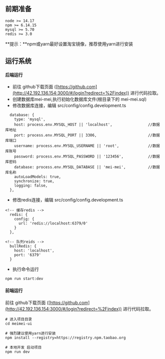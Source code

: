  ## 前期准备
 ```
node >= 14.17
npm >= 6.14.15
mysql >= 5.70
redis >= 3.0
 ```
**提示：**npm或yarn最好设置淘宝镜像，推荐使用yarn进行安装

## 运行系统
#### 后端运行
- 前往 github下载页面 ([https://github.com](http://42.192.136.154:3000/#/login?redirect=%2Findex)) 进行代码拉取。
- 创建数据库mei-mei,执行初始化数据库文件(根目录下的 mei-mei.sql)
- 修改数据库连接，编辑 src/config/config.development.ts
```
  database: {
    type: 'mysql',
    host: process.env.MYSQL_HOST || 'localhost',                //数据库地址
    port: process.env.MYSQL_PORT || 3306,                       //数据库端口
    username: process.env.MYSQL_USERNAME || 'root',             //数据库账号
    password: process.env.MYSQL_PASSWORD || '123456',           //数据库密码
    database: process.env.MYSQL_DATABASE || 'mei-mei',          //数据库名称
    autoLoadModels: true,
    synchronize: true,
    logging: false,
  },
```
- 修改redis连接，编辑 src/config/config.development.ts
```
<!-- 缓存redis -->
  redis: {
    config: {
      url: 'redis://localhost:6379/0'
    }
  },
```
```
<!-- 队列reids -->
  bullRedis: {
    host: 'localhost',
    port: '6379'
  }
```
- 执行命令运行
```
npm run start:dev
```


#### 前端运行
前往 github下载页面 ([https://github.com](http://42.192.136.154:3000/#/login?redirect=%2Findex)) 进行代码拉取。
```
# 进入项目目录
cd meimei-ui

# 强烈建议使用yarn进行安装
npm install --registry=https://registry.npm.taobao.org

# 本地开发 启动项目
npm run dev

```

